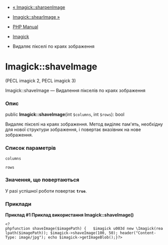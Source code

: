 - [« Imagick::sharpenImage](imagick.sharpenimage.md)
- [Imagick::shearImage »](imagick.shearimage.md)

- [PHP Manual](index.md)
- [Imagick](class.imagick.md)
- Видаляє пікселі по краях зображення

# Imagick::shaveImage

(PECL imagick 2, PECL imagick 3)

Imagick::shaveImage — Видалення пікселів по краях зображення

### Опис

public **Imagick::shaveImage**(int `$columns`, int `$rows`): bool

Видаляє пікселі на краях зображення. Метод виділяє пам'ять, необхідну
для нової структури зображення, і повертає вказівник на нове
зображення.

### Список параметрів

`columns`

`rows`

### Значення, що повертаються

У разі успішної роботи повертає **`true`**.

### Приклади

**Приклад #1 Приклад використання **Imagick::shaveImage()****

`<?phpfunction shaveImage($imagePath) {   $imagick u003d new \Imagick(realpath($imagePath)); $imagick->shaveImage(100, 50); header("Content-Type: image/jpg"); echo $imagick->getImageBlob();}?> `
